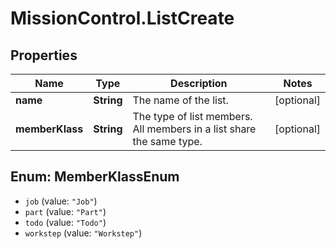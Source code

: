 # MissionControl.ListCreate

## Properties
Name | Type | Description | Notes
------------ | ------------- | ------------- | -------------
**name** | **String** | The name of the list. | [optional] 
**memberKlass** | **String** | The type of list members. All members in a list share the same type. | [optional] 

<a name="MemberKlassEnum"></a>
## Enum: MemberKlassEnum

* `job` (value: `"Job"`)
* `part` (value: `"Part"`)
* `todo` (value: `"Todo"`)
* `workstep` (value: `"Workstep"`)

